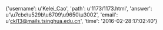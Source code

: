 {'username': u'Kelei_Cao', 'path': u'1173/1173.html', 'answer': u'\u7cbe\u529b\u6709\u9650\u3002', 'email': u'ckl13@mails.tsinghua.edu.cn', 'time': '2016-02-28:17:02:40'}